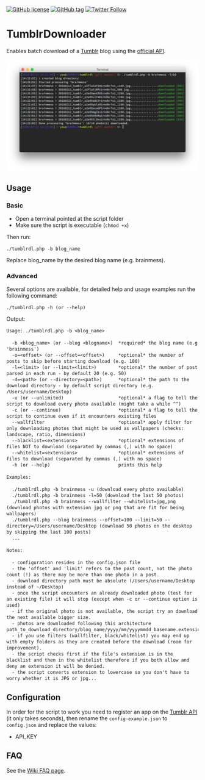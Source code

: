 [![GitHub license](https://img.shields.io/github/license/saeros/tumblrdl.svg)](https://github.com/saeros/tumblrdl/blob/master/LICENSE) [![GitHub tag](https://img.shields.io/github/tag/saeros/tumblrdl.svg)](https://github.com/saeros/tumblrdl/releases/latest) [![Twitter Follow](https://img.shields.io/twitter/follow/saeros01.svg?style=social)](https://twitter.com/saeros01)

# TumblrDownloader

Enables batch download of a [Tumblr](http://www.tumblr.com/) blog using the [official API](http://www.tumblr.com/api/).

![console](assets/console.png)


## Usage

### Basic

* Open a terminal pointed at the script folder
* Make sure the script is executable (`chmod +x`)

Then run:

	./tumblrdl.php -b blog_name

Replace blog_name by the desired blog name (e.g. brainmess).

### Advanced

Several options are available, for detailed help and usage examples run the following command:

	./tumblrdl.php -h (or --help)
	
Output:

	Usage: ./tumblrdl.php -b <blog_name>
	
	  -b <blog_name> (or --blog <blogname>)  *required* the blog name (e.g 'brainmess')
	  -o=<offset> (or --offset=<offset>)     *optional* the number of posts to skip before starting download (e.g. 100)
	  -l=<limit> (or --limit=<limit>)        *optional* the number of post parsed in each run - by default 20 (e.g. 50)
	  -d=<path> (or --directory=<path>)      *optional* the path to the download directory - by default script directory (e.g. /Users/username/Desktop)
	  -u (or --unlimited)                    *optional* a flag to tell the script to download every photo available (might take a while ^^)
	  -c (or --continue)                     *optional* a flag to tell the script to continue even if it encounters existing files
	  --wallfilter                           *optional* apply filter for only downloading photos that might be used as wallpapers (checks: landscape, ratio, dimensions)
	  --blacklist=<extensions>               *optional* extensions of files NOT to download (separated by commas (,) with no space)
	  --whitelist=<extensions>               *optional* extensions of files to download (separated by commas (,) with no space)
	  -h (or --help)                         prints this help
	
	Examples:
	
	  ./tumblrdl.php -b brainmess -u (download every photo available)
	  ./tumblrdl.php -b brainmess -l=50 (download the last 50 photos)
	  ./tumblrdl.php -b brainmess --wallfilter --whitelist=jpg,png (download photos with extension jpg or png that are fit for being wallpapers)
	  ./tumblrdl.php --blog brainmess --offset=100 --limit=50 --directory=/Users/username/Desktop (download 50 photos on the desktop by skipping the last 100 posts)
	  ...
	
	Notes:
	
	  - configuration resides in the config.json file
	  - the 'offset' and 'limit' refers to the post count, not the photo count (!) as there may be more than one photo in a post.
	  - download directory path must be absolute (/Users/username/Desktop instead of ~/Desktop)
	  - once the script encounters an already downloaded photo (test for an existing file) it will stop (except when -c or --continue option is used)
	  - if the original photo is not available, the script try an download the next available bigger size.
	  - photos are downloaded following this architecture path_to_download_directory/blog_name/yyyy/mm/yyyymmdd_basename.extension
	  - if you use filters (wallfilter, black/whitelist) you may end up with empty folders as they are created before the download (room for improvement).
	  - the script checks first if the file's extension is in the blacklist and then in the whitelist therefore if you both allow and deny an extension it will be denied.
	  - the script converts extension to lowercase so you don't have to worry whether it is JPG or jpg...


## Configuration

In order for the script to work you need to register an app on the [Tumblr API](http://www.tumblr.com/oauth/apps) (it only takes seconds), then rename the `config-example.json` to `config.json` and replace the values:

* API_KEY


## FAQ

See the [Wiki FAQ page](https://github.com/saeros/tumblrdl/wiki/FAQ).

